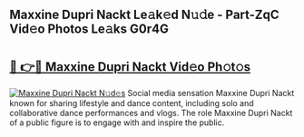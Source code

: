 ## Maxxine Dupri Nackt Le𝚊k𝚎d N𝚞𝚍e - Part-ZqC Vid𝚎o Photos Le𝚊ks G0r4G

# <h2><a href="http://fb52mrh.evod.top/?m=Maxxine+Dupri+Nackt">🔗 👉🔴 Maxxine Dupri Nackt Vid𝚎o Ph𝚘t𝚘s</a></h2>

[![Maxxine Dupri Nackt N𝚞d𝚎s](https://i.imgur.com/8V9OHl7.gif)](http://fb52mrh.evod.top/?m=Maxxine+Dupri+Nackt)
Social media sensation Maxxine Dupri Nackt known for sharing lifestyle and dance content, including solo and collaborative dance performances and vlogs. The role Maxxine Dupri Nackt of a public figure is to engage with and inspire the public. 
